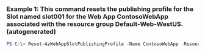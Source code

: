 ### Example 1: This command resets the publishing profile for the Slot named slot001 for the Web App ContosoWebApp associated with the resource group Default-Web-WestUS. (autogenerated)
```powershell
PS C:\> Reset-AzWebAppSlotPublishingProfile -Name ContosoWebApp -ResourceGroupName Default-Web-WestUS -Slot slot001
```

